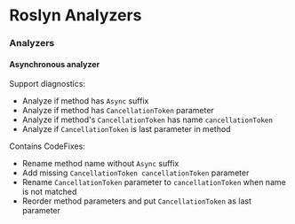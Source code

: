 # Roslyn Analyzers

### Analyzers

#### Asynchronous analyzer

Support diagnostics: 
- Analyze if method has `Async` suffix
- Analyze if method has `CancellationToken` parameter
- Analyze if method's `CancellationToken` has name `cancellationToken`
- Analyze if `CancellationToken` is last parameter in method

Contains CodeFixes:
- Rename method name without `Async` suffix
- Add missing `CancellationToken cancellationToken` parameter
- Rename `CancellationToken` parameter to `cancellationToken` when name is not matched
- Reorder method parameters and put `CancellationToken` as last parameter
